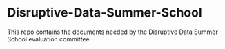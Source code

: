 # Disruptive-Data-Summer-School
This repo contains the documents needed by the Disruptive Data Summer School evaluation committee
